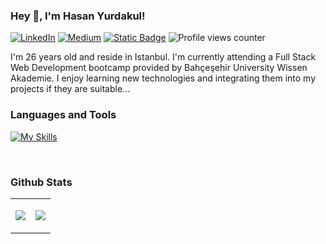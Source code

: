 ### Hey 👋, I'm Hasan Yurdakul!  

 [![LinkedIn](https://img.shields.io/badge/LinkedIn-%230077B5.svg?logo=linkedin&logoColor=white)](https://linkedin.com/in/hasanyurdakul) [![Medium](https://img.shields.io/badge/Medium-12100E?logo=medium&logoColor=white)](https://medium.com/@hhasanyurdakul)  [![Static Badge](https://img.shields.io/badge/Personal%20Website-FFD700?logo=adventofcode&logoColor=black)](https://www.hasanyurdakul.com.tr/) ![Profile views counter](https://komarev.com/ghpvc/?username=hasanyurdakul&&style=flat&color=blueviolet&label=Profile+Views)  



<p>
I'm 26 years old and reside in Istanbul. I'm currently attending a Full Stack Web Development bootcamp provided by Bahçeşehir University Wissen Akademie. I enjoy learning new technologies and integrating them into my projects if they are suitable...
</p>



### Languages and Tools  
[![My Skills](https://skillicons.dev/icons?i=azure,bootstrap,bun,cs,cloudflare,css,docker,dotnet,express,firebase,git,github,gitlab,html,js,mongodb,nextjs,nginx,nodejs,postgres,postman,prisma,rabbitmq,react,redis,redux,sass,supabase,tailwind,ts)](https://skillicons.dev)




<br/>  


### Github Stats  

<table><tr><td valign="top" width="50%">

![](https://github-readme-stats.vercel.app/api?username=hasanyurdakul&theme=dark&hide_border=false&include_all_commits=true&count_private=false)

</td><td valign="top" width="50%">

![](https://github-readme-stats.vercel.app/api/top-langs/?username=hasanyurdakul&theme=dark&hide_border=false&include_all_commits=true&count_private=false&layout=compact)

</td></tr></table>  

<br/>  

  
<br/>  

  





